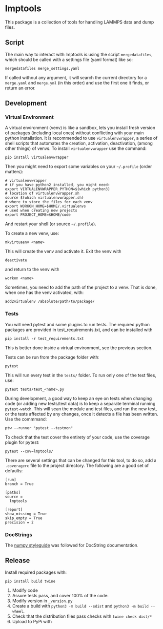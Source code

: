 # lmptools

This package is a collection of tools for handling LAMMPS data and dump files.

## Script

The main way to interact with lmptools is using the script `mergedatafiles`, which should be called with a settings file (yaml format) like so:

```
mergedatafiles merge_settings.yaml
```

If called without any argument, it will search the current directory for a `merge.yaml` and `merge.yml` (in this order) and use the first one it finds, or return an error.


## Development

### Virtual Environment

A virtual environment (venv) is like a sandbox, lets you install fresh version of packages (including local ones) without conflicting with your main python installation.
It is recommended to use `virtualenvwrapper`, a series of shell scripts that automates the creation, activation, deactivation, (among other things) of venvs.
To install `virtualenvwrapper` use the command:

```
pip install virtualenvwrapper
```

Then you might need to export some variables on your `~/.profile` (order matters):

```
# virtualenvwrapper
# if you have python2 installed, you might need:
export VIRTUALENVWRAPPER_PYTHON=$(which python3)
# location of virtualenvwrapper.sh
source $(which virtualenvwrapper.sh)
# where to store the files for each venv
export WORKON_HOME=$HOME/.virtualenvs
# used when creating new projects
export PROJECT_HOME=$HOME/code
```

And restart your shell (or source `~/.profile`).

To create a new venv, use:

```
mkvirtuaenv <name>
```

This will create the venv and activate it.
Exit the venv with

```
deactivate
```

and return to the venv with

```
workon <name>
```

Sometimes, you need to add the path of the project to a venv.
That is done, when one has the venv activated, with:

```
add2virtualenv /absolute/path/to/package/
```

### Tests

You will need pytest and some plugins to run tests.
The required python packages are provided in test\_requirements.txt, and can be installed with

```
pip install -r test_requirements.txt
```

This is better done inside a virtual environment, see the previous section.

Tests can be run from the package folder with:

```
pytest
```

This will run every test in the `tests/` folder.
To run only one of the test files, use:

```
pytest tests/test_<name>.py
```

During development, a good way to keep an eye on tests when changing code (or adding new tests/test data) is to keep a separate terminal running `pytest-watch`.
This will scan the module and test files, and run the new test, or the tests affected by any changes, once it detects a file has been written.
Use the commmand:

```
ptw --runner "pytest --testmon"
```

To check that the test cover the entirety of your code, use the coverage plugin for pytest:

```
pytest --cov=lmptools/
```

There are several settings that can be changed for this tool, to do so, add a `.coveragerc` file to the project directory.
The following are a good set of defaults:

```
[run]
branch = True

[paths]
source =
  lmptools

[report]
show_missing = True
skip_empty = True
precision = 2
```

### DocStrings

The [numpy styleguide] was followed for DocString documentation.


## Release

Install required packages with:

```
pip install build twine
```

1. Modify code
2. Assure tests pass, and cover 100% of the code.
3. Modify version in `_version.py`
4. Create a build with `python3 -m build --sdist` and `python3 -m build --wheel`.
5. Check that the distribution files pass checks with `twine check dist/*`
6. Upload to PyPi with



[numpy styleguide]: https://numpydoc.readthedocs.io/en/latest/format.html
